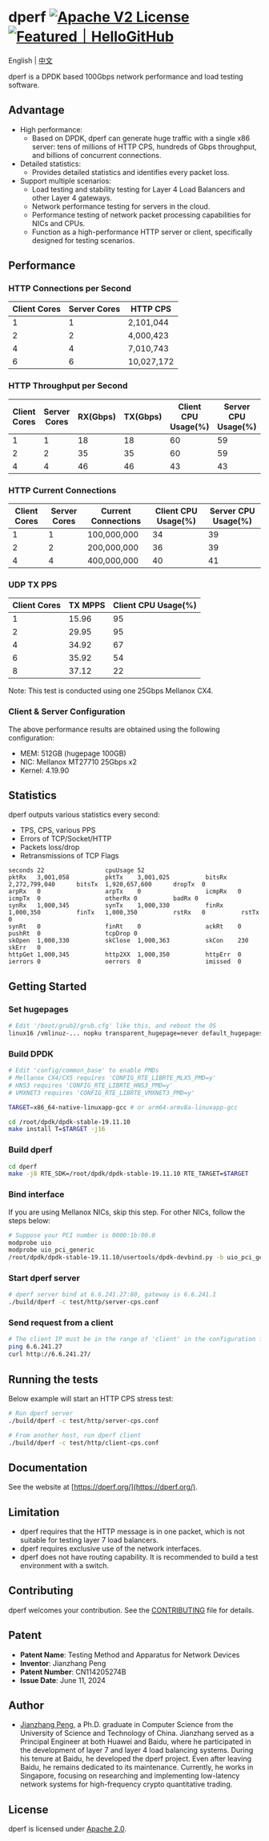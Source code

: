 # dperf [![Apache V2 License](https://img.shields.io/badge/license-Apache%20V2-blue.svg)](https://github.com/baidu/dperf/blob/main/LICENSE) <a href="https://hellogithub.com/repository/67958cc5d1f44a6a84f3544e3c007e5f" target="_blank"><img src="https://abroad.hellogithub.com/v1/widgets/recommend.svg?rid=67958cc5d1f44a6a84f3544e3c007e5f&claim_uid=Thc9mJByaKSbdng&theme=small" alt="Featured｜HelloGitHub" /></a>

English | [中文](README-CN.md)

dperf is a DPDK based 100Gbps network performance and load testing software.

## Advantage

- High performance:
  - Based on DPDK, dperf can generate huge traffic with a single x86 server: tens of millions of HTTP CPS, hundreds of Gbps throughput, and billions of concurrent connections.
- Detailed statistics:
  - Provides detailed statistics and identifies every packet loss.
- Support multiple scenarios:
  - Load testing and stability testing for Layer 4 Load Balancers and other Layer 4 gateways.
  - Network performance testing for servers in the cloud.
  - Performance testing of network packet processing capabilities for NICs and CPUs.
  - Function as a high-performance HTTP server or client, specifically designed for testing scenarios.

## Performance
### HTTP Connections per Second
|Client Cores|Server Cores|HTTP CPS|
|------------|------------|--------|
|1|1|2,101,044|
|2|2|4,000,423|
|4|4|7,010,743|
|6|6|10,027,172|

### HTTP Throughput per Second
|Client Cores|Server Cores|RX(Gbps)|TX(Gbps)|Client CPU Usage(%)|Server CPU Usage(%)|
|------------|------------|--------|--------|-------------------|-------------------|
|1|1|18|18|60|59|
|2|2|35|35|60|59|
|4|4|46|46|43|43|

### HTTP Current Connections
|Client Cores|Server Cores|Current Connections|Client CPU Usage(%)|Server CPU Usage(%)|
|------------|------------|-------------------|-------------------|-------------------|
|1|1|100,000,000|34|39|
|2|2|200,000,000|36|39|
|4|4|400,000,000|40|41|

### UDP TX PPS
|Client Cores|TX MPPS|Client CPU Usage(%)|
|------------|-------|-------------------|
|1|15.96|95|
|2|29.95|95|
|4|34.92|67|
|6|35.92|54|
|8|37.12|22|

Note: This test is conducted using one 25Gbps Mellanox CX4.

### Client & Server Configuration

The above performance results are obtained using the following configuration:

- MEM: 512GB (hugepage 100GB)
- NIC: Mellanox MT27710 25Gbps x2
- Kernel: 4.19.90

## Statistics

dperf outputs various statistics every second:

- TPS, CPS, various PPS
- Errors of TCP/Socket/HTTP
- Packets loss/drop
- Retransmissions of TCP Flags

```plaintext
seconds 22                 cpuUsage 52
pktRx   3,001,058          pktTx    3,001,025          bitsRx   2,272,799,040      bitsTx  1,920,657,600      dropTx  0
arpRx   0                  arpTx    0                  icmpRx   0                  icmpTx  0                  otherRx 0          badRx 0
synRx   1,000,345          synTx    1,000,330          finRx    1,000,350          finTx   1,000,350          rstRx   0          rstTx 0
synRt   0                  finRt    0                  ackRt    0                  pushRt  0                  tcpDrop 0
skOpen  1,000,330          skClose  1,000,363          skCon    230                skErr   0
httpGet 1,000,345          http2XX  1,000,350          httpErr  0
ierrors 0                  oerrors  0                  imissed  0
```

## Getting Started

### Set hugepages

```bash
# Edit '/boot/grub2/grub.cfg' like this, and reboot the OS
linux16 /vmlinuz-... nopku transparent_hugepage=never default_hugepagesz=1G hugepagesz=1G hugepages=8
```

### Build DPDK

```bash
# Edit 'config/common_base' to enable PMDs
# Mellanox CX4/CX5 requires 'CONFIG_RTE_LIBRTE_MLX5_PMD=y'
# HNS3 requires 'CONFIG_RTE_LIBRTE_HNS3_PMD=y'
# VMXNET3 requires 'CONFIG_RTE_LIBRTE_VMXNET3_PMD=y'

TARGET=x86_64-native-linuxapp-gcc # or arm64-armv8a-linuxapp-gcc

cd /root/dpdk/dpdk-stable-19.11.10
make install T=$TARGET -j16
```

### Build dperf

```bash
cd dperf
make -j8 RTE_SDK=/root/dpdk/dpdk-stable-19.11.10 RTE_TARGET=$TARGET
```

### Bind interface

If you are using Mellanox NICs, skip this step. For other NICs, follow the steps below:

```bash
# Suppose your PCI number is 0000:1b:00.0
modprobe uio
modprobe uio_pci_generic
/root/dpdk/dpdk-stable-19.11.10/usertools/dpdk-devbind.py -b uio_pci_generic 0000:1b:00.0
```

### Start dperf server

```bash
# dperf server bind at 6.6.241.27:80, gateway is 6.6.241.1
./build/dperf -c test/http/server-cps.conf
```

### Send request from a client

```bash
# The client IP must be in the range of 'client' in the configuration file
ping 6.6.241.27
curl http://6.6.241.27/
```

## Running the tests

Below example will start an HTTP CPS stress test:

```bash
# Run dperf server
./build/dperf -c test/http/server-cps.conf

# From another host, run dperf client
./build/dperf -c test/http/client-cps.conf
```

## Documentation

See the website at [https://dperf.org/](https://dperf.org/).

## Limitation

- dperf requires that the HTTP message is in one packet, which is not suitable for testing layer 7 load balancers.
- dperf requires exclusive use of the network interfaces.
- dperf does not have routing capability. It is recommended to build a test environment with a switch.

## Contributing

dperf welcomes your contribution. See the [CONTRIBUTING](CONTRIBUTING.md) file for details.

## Patent

- **Patent Name**: Testing Method and Apparatus for Network Devices
- **Inventor**: Jianzhang Peng
- **Patent Number**: CN114205274B
- **Issue Date**: June 11, 2024

## Author

* [Jianzhang Peng](https://github.com/pengjianzhang), a Ph.D. graduate in Computer Science from the University of Science and Technology of China. Jianzhang served as a Principal Engineer at both Huawei and Baidu, where he participated in the development of layer 7 and layer 4 load balancing systems. During his tenure at Baidu, he developed the dperf project. Even after leaving Baidu, he remains dedicated to its maintenance. Currently, he works in Singapore, focusing on researching and implementing low-latency network systems for high-frequency crypto quantitative trading.

## License

dperf is licensed under [Apache 2.0](https://www.apache.org/licenses/LICENSE-2.0).

